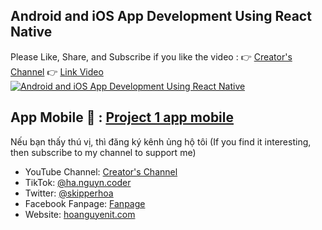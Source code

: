 ## Android and iOS App Development Using React Native
Please Like, Share, and Subscribe if you like the video : 👉 [Creator's Channel](https://www.youtube.com/channel/UCBOZRctXJSg9YNLyddedASg?sub_confirmation=1)
👉 [Link Video](https://www.youtube.com/watch?v=wskGvhK52qs)
[![Android and iOS App Development Using React Native](https://github.com/skipperhoa/Android-and-iOS-App-Development-Using-React-Native/blob/project1-mobile/Demo/background.png)](https://www.youtube.com/watch?v=wskGvhK52qs)

## App Mobile 🚀 : [Project 1 app mobile](https://github.com/skipperhoa/Android-and-iOS-App-Development-Using-React-Native/tree/project1-mobile)

Nếu bạn thấy thú vị, thì đăng ký kênh ủng hộ tôi (If you find it interesting, then subscribe to my channel to support me)
- YouTube Channel: [Creator's Channel](https://www.youtube.com/channel/UCBOZRctXJSg9YNLyddedASg?sub_confirmation=1)
- TikTok: [@ha.nguyn.coder](https://www.tiktok.com/@ha.nguyn.coder)
- Twitter: [@skipperhoa](https://x.com/skipperhoa)
- Facebook Fanpage: [Fanpage](https://www.facebook.com/profile.php?id=100049475056780)
- Website: [hoanguyenit.com](https://hoanguyenit.com)
